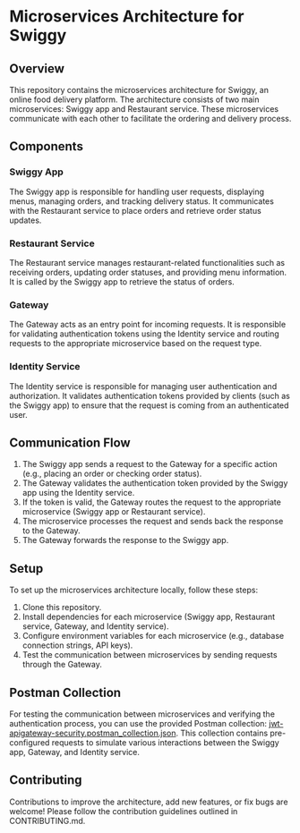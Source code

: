 # Microservices Architecture for Swiggy

## Overview
This repository contains the microservices architecture for Swiggy, an online food delivery platform. The architecture consists of two main microservices: Swiggy app and Restaurant service. These microservices communicate with each other to facilitate the ordering and delivery process.

## Components

### Swiggy App
The Swiggy app is responsible for handling user requests, displaying menus, managing orders, and tracking delivery status. It communicates with the Restaurant service to place orders and retrieve order status updates.

### Restaurant Service
The Restaurant service manages restaurant-related functionalities such as receiving orders, updating order statuses, and providing menu information. It is called by the Swiggy app to retrieve the status of orders.

### Gateway
The Gateway acts as an entry point for incoming requests. It is responsible for validating authentication tokens using the Identity service and routing requests to the appropriate microservice based on the request type.

### Identity Service
The Identity service is responsible for managing user authentication and authorization. It validates authentication tokens provided by clients (such as the Swiggy app) to ensure that the request is coming from an authenticated user.

## Communication Flow
1. The Swiggy app sends a request to the Gateway for a specific action (e.g., placing an order or checking order status).
2. The Gateway validates the authentication token provided by the Swiggy app using the Identity service.
3. If the token is valid, the Gateway routes the request to the appropriate microservice (Swiggy app or Restaurant service).
4. The microservice processes the request and sends back the response to the Gateway.
5. The Gateway forwards the response to the Swiggy app.

## Setup
To set up the microservices architecture locally, follow these steps:

1. Clone this repository.
2. Install dependencies for each microservice (Swiggy app, Restaurant service, Gateway, and Identity service).
3. Configure environment variables for each microservice (e.g., database connection strings, API keys).
4. Test the communication between microservices by sending requests through the Gateway.

## Postman Collection
For testing the communication between microservices and verifying the authentication process, you can use the provided Postman collection: [jwt-apigateway-security.postman_collection.json](./jwt-apigateway-security.postman_collection.json). This collection contains pre-configured requests to simulate various interactions between the Swiggy app, Gateway, and Identity service.

## Contributing
Contributions to improve the architecture, add new features, or fix bugs are welcome! Please follow the contribution guidelines outlined in CONTRIBUTING.md.

